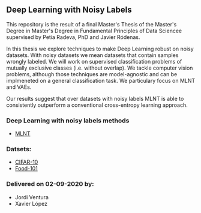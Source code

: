 ## Deep Learning with Noisy Labels
This repository is the result of a final Master's Thesis of the Master's Degree in Master's Degree in Fundamental Principles of Data Sciencee supervised by Petia Radeva, PhD and Javier Ródenas. 

In this thesis we explore techniques to make Deep Learning robust on noisy datasets. With noisy datasets we mean datasets that contain samples wrongly labeled. We will work on  supervised classification problems of mutually exclusive classes (i.e. without overlap). We tackle computer vision problems, although those techniques are model-agnostic and can be implmeneted on a general classification task.
We particulary focus on MLNT and VAEs.

Our results suggest that over datasets with noisy labels MLNT is able to consistently outperform a conventional cross-entropy learning approach.


### Deep Learning with noisy labels methods
* [MLNT](https://github.com/LiJunnan1992/MLNT)

### Datsets:
* [CIFAR-10](https://www.cs.toronto.edu/~kriz/cifar.html)
* [Food-101](https://www.kaggle.com/dansbecker/food-101/home)

### Delivered on 02-09-2020 by:
* Jordi Ventura
* Xavier López
